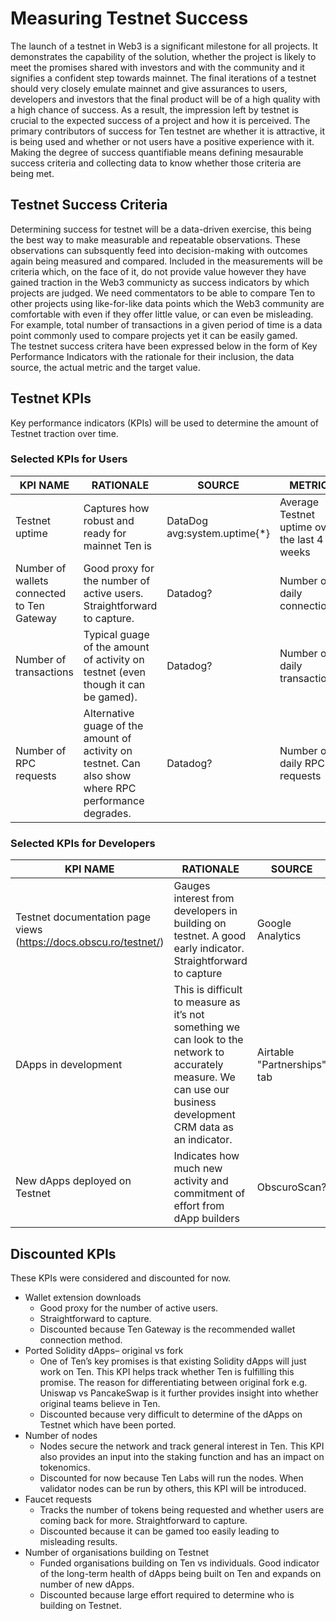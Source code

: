 # Measuring Testnet Success
The launch of a testnet in Web3 is a significant milestone for all projects. It demonstrates the capability of the solution, whether the project is likely to meet the promises shared with investors and with the community and it signifies a confident step towards mainnet. The final iterations of a testnet should very closely emulate mainnet and give assurances to users, developers and investors that the final product will be of a high quality with a high chance of success. As a result, the impression left by testnet is crucial to the expected success of a project and how it is perceived. The primary contributors of success for Ten testnet are whether it is attractive, it is being used and whether or not users have a positive experience with it. Making the degree of success quantifiable means defining mesaurable success criteria and collecting data to know whether those criteria are being met.

## Testnet Success Criteria
Determining success for testnet will be a data-driven exercise, this being the best way to make measurable and repeatable observations. These observations can subsquently feed into decision-making with outcomes again being measured and compared. Included in the measurements will be criteria which, on the face of it, do not provide value however they have gained traction in the Web3 communicty as success indicators by which projects are judged. We need commentators to be able to compare Ten to other projects using like-for-like data points which the Web3 community are comfortable with even if they offer little value, or can even be misleading. For example, total number of transactions in a given period of time is a data point commonly used to compare projects yet it can be easily gamed.  
The testnet success critera have been expressed below in the form of Key Performance Indicators with the rationale for their inclusion, the data source, the actual metric and the target value.

## Testnet KPIs
Key performance indicators (KPIs) will be used to determine the amount of Testnet traction over time.

### Selected KPIs for Users
| KPI NAME | RATIONALE | SOURCE | METRIC | TARGET |
|--|--|--|--|--|
| Testnet uptime | Captures how robust and ready for mainnet Ten is | DataDog avg:system.uptime{*} | Average Testnet uptime over the last 4 weeks|99.9%|
| Number of wallets connected to Ten Gateway| Good proxy for the number of active users. Straightforward to capture.| Datadog? |Number of daily connections|500|
| Number of transactions| Typical guage of the amount of activity on testnet (even though it can be gamed).| Datadog? |Number of daily transactions|2000|
| Number of RPC requests| Alternative guage of the amount of activity on testnet. Can also show where RPC performance degrades.| Datadog? |Number of daily RPC requests|2000|

### Selected KPIs for Developers
| KPI NAME | RATIONALE | SOURCE | METRIC | TARGET |
|--|--|--|--|--|
| Testnet documentation page views (https://docs.obscu.ro/testnet/) | Gauges interest from developers in building on testnet. A good early indicator. Straightforward to capture | Google Analytics | Number of unique page views in the last 4 weeks |50|
|DApps in development| This is difficult to measure as it’s not something we can look to the network to accurately measure. We can use our business development CRM data as an indicator. | Airtable "Partnerships" tab| Number of partners with status changed to "Soft Commitment" in the last 4 weeks|40|
| New dApps deployed on Testnet| Indicates how much new activity and commitment of effort from dApp builders| ObscuroScan?| Number of new dApp addresses deployed in the last 4 weeks|20|

## Discounted KPIs
These KPIs were considered and discounted for now.

- Wallet extension downloads
    - Good proxy for the number of active users.
    - Straightforward to capture.
    - Discounted because Ten Gateway is the recommended wallet connection method.
- Ported Solidity dApps– original vs fork
    - One of Ten’s key promises is that existing Solidity dApps will just work on Ten. This KPI helps track whether Ten is fulfilling this promise. The reason for differentiating between original fork e.g. Uniswap vs PancakeSwap is it further provides insight into whether original teams believe in Ten.
    - Discounted because very difficult to determine of the dApps on Testnet which have been ported.
- Number of nodes
    - Nodes secure the network and track general interest in Ten. This KPI also provides an input into the staking function and has an impact on tokenomics.
    - Discounted for now because Ten Labs will run the nodes. When validator nodes can be run by others, this KPI will be introduced.
- Faucet requests
    - Tracks the number of tokens being requested and whether users are coming back for more. Straightforward to capture.
    - Discounted because it can be gamed too easily leading to misleading results.
- Number of organisations building on Testnet
    - Funded organisations building on Ten vs individuals. Good indicator of the long-term health of dApps being built on Ten and expands on number of new dApps.
    - Discounted because large effort required to determine who is building on Testnet.

